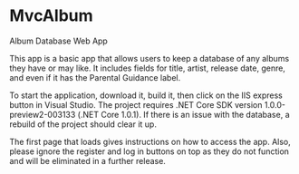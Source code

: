 # MvcAlbum
Album Database Web App

This app is a basic app that allows users to keep a database of any albums they have or may like.  It includes fields for title, artist, release date, genre, and even if it has the Parental Guidance label.

To start the application, download it, build it, then click on the IIS express button in Visual Studio.  The project requires .NET Core SDK version 1.0.0-preview2-003133 (.NET Core 1.0.1).  If there is an issue with the database, a rebuild of the project should clear it up.

The first page that loads gives instructions on how to access the app.  Also, please ignore the register and log in buttons on top as they do not function and will be eliminated in a further release.
